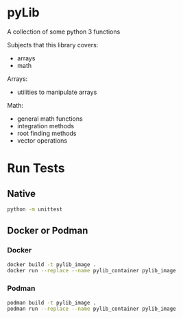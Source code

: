 # pyLib
A collection of some python 3 functions

Subjects that this library covers:
- arrays
- math

Arrays:
- utilities to manipulate arrays

Math:
- general math functions
- integration methods
- root finding methods
- vector operations

# Run Tests
## Native
```bash
python -m unittest
```

## Docker or Podman
### Docker
```bash
docker build -t pylib_image .
docker run --replace --name pylib_container pylib_image
```

### Podman
```bash
podman build -t pylib_image .
podman run --replace --name pylib_container pylib_image
```
